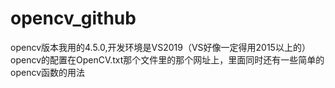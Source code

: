 # opencv_github
opencv版本我用的4.5.0,开发环境是VS2019（VS好像一定得用2015以上的）<br> 
opencv的配置在OpenCV.txt那个文件里的那个网址上，里面同时还有一些简单的opencv函数的用法
